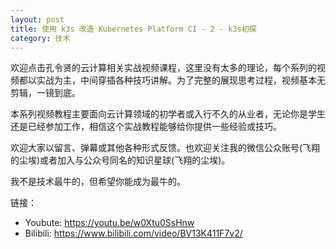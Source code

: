 ```yaml
---
layout: post
title: 使用 k3s 改造 Kubernetes Platform CI - 2 - k3s初探
category: 技术
---
```


欢迎点击孔令贤的云计算相关实战视频课程，这里没有太多的理论，每个系列的视频都以实战为主，中间穿插各种技巧讲解。为了完整的展现思考过程，视频基本无剪辑，一镜到底。

本系列视频教程主要面向云计算领域的初学者或入行不久的从业者，无论你是学生还是已经参加工作，相信这个实战教程能够给你提供一些经验或技巧。

欢迎大家以留言、弹幕或其他各种形式反馈。也欢迎关注我的微信公众账号(飞翔的尘埃)或者加入与公众号同名的知识星球(飞翔的尘埃)。

我不是技术最牛的，但希望你能成为最牛的。

链接：
- Youbute: https://youtu.be/w0Xtu0SsHnw
- Bilibili: https://www.bilibili.com/video/BV13K411F7v2/